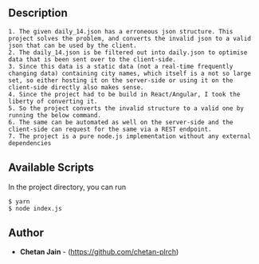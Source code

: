 ## Description

    1. The given daily_14.json has a erroneous json structure. This project solves the problem, and converts the invalid json to a valid json that can be used by the client.
    2. The daily_14.json is be filtered out into daily.json to optimise data that is been sent over to the client-side.
    3. Since this data is a static data (not a real-time frequently changing data) containing city names, which itself is a not so large set, so either hosting it on the server-side or using it on the client-side directly also makes sense.
    4. Since the project had to be build in React/Angular, I took the liberty of converting it.
    5. So the project converts the invalid structure to a valid one by running the below command.
    6. The same can be automated as well on the server-side and the client-side can request for the same via a REST endpoint. 
    7. The project is a pure node.js implementation without any external dependencies

## Available Scripts

In the project directory, you can run

    $ yarn
    $ node index.js

## Author

* **Chetan Jain** - (https://github.com/chetan-plrch)
